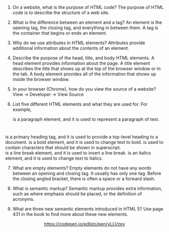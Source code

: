 1. On a website, what is the purpose of HTML code?
The purpose of HTML code is to describe the structure of a web site.

2. What is the difference between an element and a tag?
An element is the opening tag, the closing tag, and everything in between them. A tag is the container that begins or ends an element.

3. Why do we use attributes in HTML elements?
Attributes provide additional information about the contents of an element.

4. Describe the purpose of the head, title, and body HTML elements.
A head element provides information about the page. A title element describes the title that shows up at the top of the browser window or in the tab. A body element provides all of the information that shows up inside the browser window.

5. In your browser (Chrome), how do you view the source of a website?
View -> Developer -> View Source

6. List five different HTML elements and what they are used for. For example, <p></p> is a paragraph element, and it is used to represent a paragraph of text.
<h1></h1> is a primary heading tag, and it is used to provide a top-level heading to a document.
<b></b> is a bold element, and it is used to change text to bold.
<sup></sup> is used to contain characters that should be shown in superscript.
<br /> is a line break element, and it is used to insert a line break.
<i></i> is an italics element, and it is used to change text to italics.

7. What are empty elements?
Empty elements do not have any words between an opening and closing tag. It usually has only one tag. Before the closing angled bracket, there is often a space or a forward slash.

8. What is semantic markup?
Semantic markup provides extra information, such as where emphasis should be placed, or the definition of acronyms.

9. What are three new semantic elements introduced in HTML 5? Use page 431 in the book to find more about these new elements.
<header>
<nav>
<article>

https://codepen.io/edlsto/pen/yLLVzev
